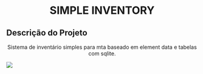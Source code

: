 <h1 align="center">SIMPLE INVENTORY</h1>

## Descrição do Projeto
<p align="center">Sistema de inventário simples para mta baseado em element data e tabelas com sqlite.</p>
<img src="https://img.shields.io/badge/version-1.5.9-blue?style=flat-square&logo=MTA"/>
